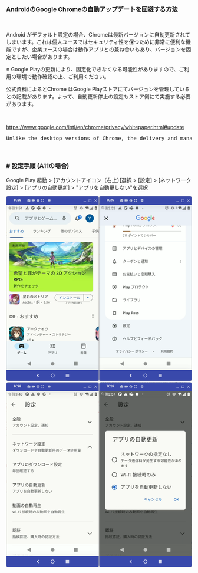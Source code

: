 ### AndroidのGoogle Chromeの自動アップデートを回避する方法

</br>

Android がデフォルト設定の場合、Chromeは最新バージョンに自動更新されてしまいます。これは個人ユースではセキュリティ性を保つために非常に便利な機能ですが、企業ユースの場合は動作アプリとの兼ね合いもあり、バージョンを固定としたい場合があります。

※ Google Playの更新により、固定化できなくなる可能性がありますので、ご利用の環境で動作確認の上、ご利用ください。

公式資料によるとChrome はGoogle Playストアにてバージョンを管理しているとの記載があります。よって、自動更新停止の設定もストア側にて実施する必要があります。

</br>


https://www.google.com/intl/en/chrome/privacy/whitepaper.html#update

<pre>
Unlike the desktop versions of Chrome, the delivery and management of updates for mobile versions of Chrome are managed through the app stores for Android and iOS. Mobile versions of Chrome utilize the servers described above for counting active installations and for user-initiated checks for updates.
</pre>

</br>

### # 設定手順 (A11の場合)

Google Play 起動 > [アカウントアイコン（右上）]選択 > [設定] > [ネットワーク設定] > [アプリの自動更新] > "アプリを自動更しない"を選択

<img src="./image-1.png" width="50%"><img src="./image-2.png" width="50%"><img src="./image.png" width="50%"><img src="./image-3.png" width="50%">
